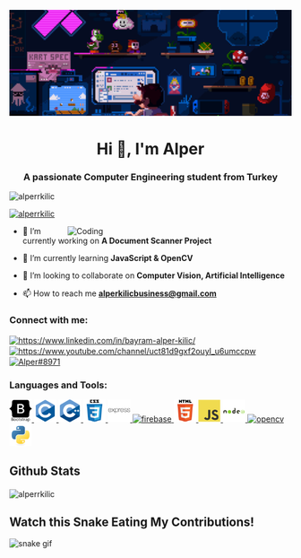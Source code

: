 [![MasterHead](https://github.com/alperrkilic/alperrkilic/blob/main/github-banner.gif?raw=true)]()
<h1 align="center">Hi 👋, I'm Alper</h1>
<h3 align="center">A passionate Computer Engineering student from Turkey</h3>


<p align="left"> <img src="https://komarev.com/ghpvc/?username=alperrkilic&label=Profile%20views&color=0e75b6&style=flat" alt="alperrkilic" /> </p>



<p align="left"> <a href="https://github.com/ryo-ma/github-profile-trophy"><img src="https://github-profile-trophy.vercel.app/?username=alperrkilic&theme=radical" alt="alperrkilic" /></a> </p>


<img align="right" alt="Coding" width="400" src="https://i.pinimg.com/originals/ba/78/6a/ba786a579e4d72ea1cf07d0be41dbc63.gif">

- 🔭 I’m currently working on **A Document Scanner Project**

- 🌱 I’m currently learning **JavaScript & OpenCV**

- 👯 I’m looking to collaborate on **Computer Vision, Artificial Intelligence**

- 📫 How to reach me **alperkilicbusiness@gmail.com**

<h3 align="left">Connect with me:</h3>
<p align="left">
<a href="https://www.linkedin.com/in/bayram-alper-kilic/" target="blank"><img align="center" src="https://raw.githubusercontent.com/rahuldkjain/github-profile-readme-generator/master/src/images/icons/Social/linked-in-alt.svg" alt="https://www.linkedin.com/in/bayram-alper-kilic/" height="30" width="40" /></a>
<a href="https://www.youtube.com/channel/UCT81D9gXF2oUYL_u6umCcPw" target="blank"><img align="center" src="https://raw.githubusercontent.com/rahuldkjain/github-profile-readme-generator/master/src/images/icons/Social/youtube.svg" alt="https://www.youtube.com/channel/uct81d9gxf2ouyl_u6umccpw" height="30" width="40" /></a>
<a href="https://discord.gg/pudqGN8g" target="blank"><img align="center" src="https://raw.githubusercontent.com/rahuldkjain/github-profile-readme-generator/master/src/images/icons/Social/discord.svg" alt="Alper#8971" height="30" width="40" /></a>
</p>


<h3 align="left">Languages and Tools:</h3>
<p align="left"> <a href="https://getbootstrap.com" target="_blank" rel="noreferrer"> <img src="https://raw.githubusercontent.com/devicons/devicon/master/icons/bootstrap/bootstrap-plain-wordmark.svg" alt="bootstrap" width="40" height="40"/> </a> <a href="https://www.cprogramming.com/" target="_blank" rel="noreferrer"> <img src="https://raw.githubusercontent.com/devicons/devicon/master/icons/c/c-original.svg" alt="c" width="40" height="40"/> </a> <a href="https://www.w3schools.com/cpp/" target="_blank" rel="noreferrer"> <img src="https://raw.githubusercontent.com/devicons/devicon/master/icons/cplusplus/cplusplus-original.svg" alt="cplusplus" width="40" height="40"/> </a> <a href="https://www.w3schools.com/css/" target="_blank" rel="noreferrer"> <img src="https://raw.githubusercontent.com/devicons/devicon/master/icons/css3/css3-original-wordmark.svg" alt="css3" width="40" height="40"/> </a> <a href="https://expressjs.com" target="_blank" rel="noreferrer"> <img src="https://raw.githubusercontent.com/devicons/devicon/master/icons/express/express-original-wordmark.svg" alt="express" width="40" height="40"/> </a> <a href="https://firebase.google.com/" target="_blank" rel="noreferrer"> <img src="https://www.vectorlogo.zone/logos/firebase/firebase-icon.svg" alt="firebase" width="40" height="40"/> </a> <a href="https://www.w3.org/html/" target="_blank" rel="noreferrer"> <img src="https://raw.githubusercontent.com/devicons/devicon/master/icons/html5/html5-original-wordmark.svg" alt="html5" width="40" height="40"/> </a> <a href="https://developer.mozilla.org/en-US/docs/Web/JavaScript" target="_blank" rel="noreferrer"> <img src="https://raw.githubusercontent.com/devicons/devicon/master/icons/javascript/javascript-original.svg" alt="javascript" width="40" height="40"/> </a> <a href="https://nodejs.org" target="_blank" rel="noreferrer"> <img src="https://raw.githubusercontent.com/devicons/devicon/master/icons/nodejs/nodejs-original-wordmark.svg" alt="nodejs" width="40" height="40"/> </a> <a href="https://opencv.org/" target="_blank" rel="noreferrer"> <img src="https://www.vectorlogo.zone/logos/opencv/opencv-icon.svg" alt="opencv" width="40" height="40"/> </a> <a href="https://www.python.org" target="_blank" rel="noreferrer"> <img src="https://raw.githubusercontent.com/devicons/devicon/master/icons/python/python-original.svg" alt="python" width="40" height="40"/> </a> </p>

## Github Stats



<p><img align="center" src="https://github-readme-streak-stats.herokuapp.com/?user=alperrkilic&theme=radical" alt="alperrkilic" /></p>


## Watch this Snake Eating My Contributions!

![snake gif](https://github.com/alperrkilic/alperrkilic/blob/output/github-contribution-grid-snake.gif)
